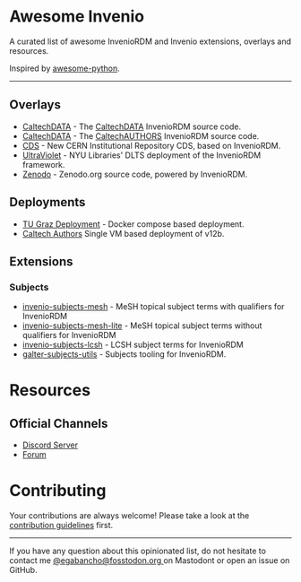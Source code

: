 # Awesome Invenio

A curated list of awesome InvenioRDM and Invenio extensions, overlays and resources.

Inspired by [awesome-python](https://github.com/vinta/awesome-python).

---

## Overlays

* [CaltechDATA](https://github.com/caltechlibrary/caltechdata) - The [CaltechDATA](https://data.caltech.edu) InvenioRDM source code.
* [CaltechDATA](https://github.com/caltechlibrary/caltechauthors) - The [CaltechAUTHORS](https://authors.library.caltech.edu) InvenioRDM source code.
* [CDS](https://github.com/CERNDocumentServer/cds-rdm) - New CERN Institutional Repository CDS, based on InvenioRDM.
* [UltraViolet](https://github.com/nyudlts/ultraviolet) - NYU Libraries' DLTS deployment of the InvenioRDM framework.
* [Zenodo](https://github.com/zenodo/zenodo-rdm) - Zenodo.org source code, powered by InvenioRDM.

## Deployments

* [TU Graz Deployment](https://tu-graz-library.github.io/docs-repository) - Docker compose based deployment.
* [Caltech Authors](https://github.com/caltechlibrary/caltechauthors?tab=readme-ov-file#caltechauthors) Single VM based deployment of v12b.

## Extensions

### Subjects
* [invenio-subjects-mesh](https://github.com/galterlibrary/invenio-subjects-mesh) - MeSH topical subject terms with qualifiers for InvenioRDM
* [invenio-subjects-mesh-lite](https://github.com/galterlibrary/invenio-subjects-mesh-lite) - MeSH topical subject terms without qualifiers for InvenioRDM
* [invenio-subjects-lcsh](https://github.com/galterlibrary/invenio-subjects-lcsh) - LCSH subject terms for InvenioRDM
* [galter-subjects-utils](https://github.com/galterlibrary/galter-subjects-utils) - Subjects tooling for InvenioRDM.


# Resources

## Official Channels

* [Discord Server](https://discord.gg/8qatqBC)
* [Forum](https://invenio-talk.web.cern.ch/)

# Contributing

Your contributions are always welcome! Please take a look at the
[contribution guidelines](https://github.com/inveniosoftware/awesome-invenio/blob/master/CONTRIBUTING.md)
first.

- - -

If you have any question about this opinionated list, do not hesitate to contact me
[@egabancho@fosstodon.org ](https://fosstodon.org/@egabancho) on Mastodont or open
an issue on GitHub.
